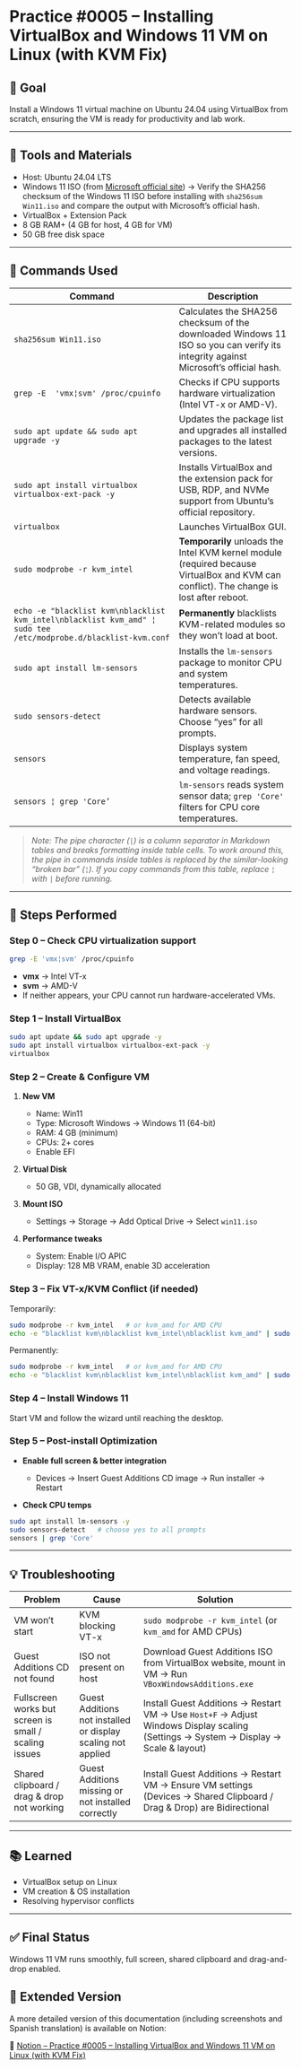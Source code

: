 
# Practice #0005 – Installing VirtualBox and Windows 11 VM on Linux (with KVM Fix)

## 🎯 Goal

Install a Windows 11 virtual machine on Ubuntu 24.04 using VirtualBox from scratch, ensuring the VM is ready for productivity and lab work.

---

## 🔧 Tools and Materials

- Host: Ubuntu 24.04 LTS  
- Windows 11 ISO (from [Microsoft official site](https://www.microsoft.com/software-download/windows11)) → Verify the SHA256 checksum of the Windows 11 ISO before installing with `sha256sum Win11.iso` and compare the output with Microsoft’s official hash.  
- VirtualBox + Extension Pack  
- 8 GB RAM+ (4 GB for host, 4 GB for VM)  
- 50 GB free disk space  

---

## 📘 Commands Used

| Command | Description |
| ------- | ----------- |
| `sha256sum Win11.iso` | Calculates the SHA256 checksum of the downloaded Windows 11 ISO so you can verify its integrity against Microsoft’s official hash. |
| `grep -E  'vmx¦svm' /proc/cpuinfo` | Checks if CPU supports hardware virtualization (Intel VT-x or AMD-V). |
| `sudo apt update && sudo apt upgrade -y` | Updates the package list and upgrades all installed packages to the latest versions. |
| `sudo apt install virtualbox virtualbox-ext-pack -y` | Installs VirtualBox and the extension pack for USB, RDP, and NVMe support from Ubuntu’s official repository. |
| `virtualbox` | Launches VirtualBox GUI. |
| `sudo modprobe -r kvm_intel` | **Temporarily** unloads the Intel KVM kernel module (required because VirtualBox and KVM can conflict). The change is lost after reboot. |
| `echo -e "blacklist kvm\nblacklist kvm_intel\nblacklist kvm_amd" ¦ sudo tee /etc/modprobe.d/blacklist-kvm.conf` | **Permanently** blacklists KVM-related modules so they won’t load at boot. |
| `sudo apt install lm-sensors` | Installs the `lm-sensors` package to monitor CPU and system temperatures. |
| `sudo sensors-detect` | Detects available hardware sensors. Choose “yes” for all prompts. |
| `sensors` | Displays system temperature, fan speed, and voltage readings. |
| `sensors ¦ grep 'Core’` | `lm-sensors` reads system sensor data; `grep 'Core'` filters for CPU core temperatures. |

> _Note: The pipe character (`|`) is a column separator in Markdown tables and breaks formatting inside table cells. To work around this, the pipe in commands inside tables is replaced by the similar-looking “broken bar” (`¦`). If you copy commands from this table, replace `¦` with `|` before running._

---

## 📝 Steps Performed

### Step 0 – Check CPU virtualization support

```bash
grep -E 'vmx¦svm' /proc/cpuinfo
```

- **vmx** → Intel VT-x  
- **svm** → AMD-V  
- If neither appears, your CPU cannot run hardware-accelerated VMs.

### Step 1 – Install VirtualBox

```bash
sudo apt update && sudo apt upgrade -y
sudo apt install virtualbox virtualbox-ext-pack -y
virtualbox
```

### Step 2 – Create & Configure VM

1. **New VM**  
   - Name: Win11  
   - Type: Microsoft Windows → Windows 11 (64-bit)  
   - RAM: 4 GB (minimum)  
   - CPUs: 2+ cores  
   - Enable EFI  

2. **Virtual Disk**  
   - 50 GB, VDI, dynamically allocated  

3. **Mount ISO**  
   - Settings → Storage → Add Optical Drive → Select `win11.iso`  

4. **Performance tweaks**  
   - System: Enable I/O APIC  
   - Display: 128 MB VRAM, enable 3D acceleration  

### Step 3 – Fix VT-x/KVM Conflict (if needed)

Temporarily:

```bash
sudo modprobe -r kvm_intel   # or kvm_amd for AMD CPU
echo -e "blacklist kvm\nblacklist kvm_intel\nblacklist kvm_amd" | sudo tee /etc/modprobe.d/blacklist-kvm.conf
```

Permanently:
```bash
sudo modprobe -r kvm_intel   # or kvm_amd for AMD CPU
echo -e "blacklist kvm\nblacklist kvm_intel\nblacklist kvm_amd" | sudo tee /etc/modprobe.d/blacklist-kvm.conf
```

### Step 4 – Install Windows 11

Start VM and follow the wizard until reaching the desktop.

### Step 5 – Post-install Optimization

- **Enable full screen & better integration**  
  - Devices → Insert Guest Additions CD image → Run installer → Restart  

- **Check CPU temps**  
```bash
sudo apt install lm-sensors -y
sudo sensors-detect   # choose yes to all prompts
sensors | grep 'Core'
```

---

## 💡 Troubleshooting

| Problem | Cause | Solution |
| ------- | ----- | -------- |
| VM won’t start | KVM blocking VT-x | `sudo modprobe -r kvm_intel` (or `kvm_amd` for AMD CPUs) |
| Guest Additions CD not found | ISO not present on host | Download Guest Additions ISO from VirtualBox website, mount in VM → Run `VBoxWindowsAdditions.exe` |
| Fullscreen works but screen is small / scaling issues | Guest Additions not installed or display scaling not applied | Install Guest Additions → Restart VM → Use `Host+F` → Adjust Windows Display scaling (Settings → System → Display → Scale & layout) |
| Shared clipboard / drag & drop not working | Guest Additions missing or not installed correctly | Install Guest Additions → Restart VM → Ensure VM settings (Devices → Shared Clipboard / Drag & Drop) are Bidirectional |

---

## 📚 Learned

- VirtualBox setup on Linux  
- VM creation & OS installation  
- Resolving hypervisor conflicts  

---

## ✅ Final Status

Windows 11 VM runs smoothly, full screen, shared clipboard and drag-and-drop enabled.  

## 📘 Extended Version

A more detailed version of this documentation (including screenshots and Spanish translation) is available on Notion:

📎 [Notion – Practice #0005 – Installing VirtualBox and Windows 11 VM on Linux (with KVM Fix)](https://www.notion.so/Practice-0005-2025-08-15-Installing-VirtualBox-and-Windows-11-VM-on-Linux-with-KVM-Fix-24deb94034d9805ea999d46e3dd4f0ad?source=copy_link)
